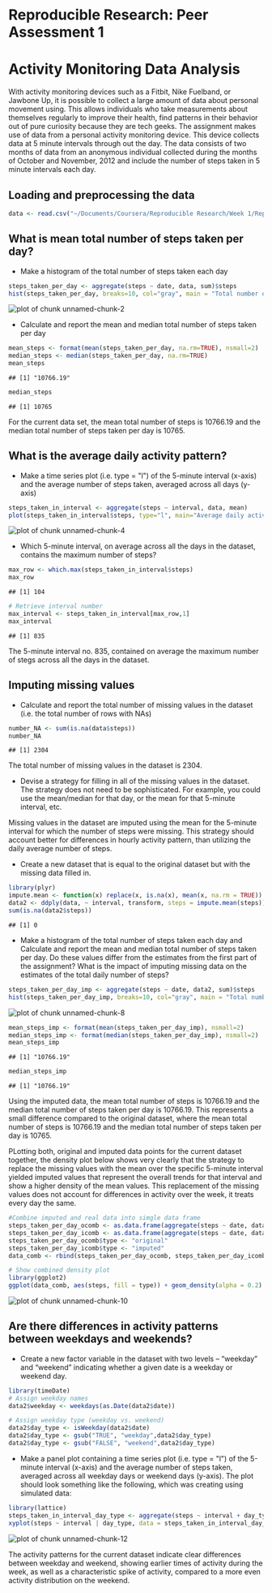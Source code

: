 Reproducible Research: Peer Assessment 1
========================================

# Activity Monitoring Data Analysis
With activity monitoring devices such as a Fitbit, Nike Fuelband, or Jawbone Up, it is possible to collect a large amount of data about personal movement using. This allows individuals who take measurements about themselves regularly to improve their health, find patterns in their behavior out of pure curiosity because they are tech geeks. The assignment makes use of data from a personal activity monitoring device. This device collects data at 5 minute intervals through out the day. The data consists of two months of data from an anonymous individual collected during the months of October and November, 2012 and include the number of steps taken in 5 minute intervals each day.

## Loading and preprocessing the data


```r
data <- read.csv("~/Documents/Coursera/Reproducible Research/Week 1/RepData_PeerAssessment1/activity.csv")
```

## What is mean total number of steps taken per day?
- Make a histogram of the total number of steps taken each day


```r
steps_taken_per_day <- aggregate(steps ~ date, data, sum)$steps
hist(steps_taken_per_day, breaks=10, col="gray", main = "Total number of steps taken each day", xlab = "Steps taken per Day")
```

![plot of chunk unnamed-chunk-2](figure/unnamed-chunk-2.png) 

- Calculate and report the mean and median total number of steps taken per day


```r
mean_steps <- format(mean(steps_taken_per_day, na.rm=TRUE), nsmall=2)
median_steps <- median(steps_taken_per_day, na.rm=TRUE)
mean_steps
```

```
## [1] "10766.19"
```

```r
median_steps
```

```
## [1] 10765
```

For the current data set, the mean total number of steps is 10766.19 and the median total number of steps taken per day is 10765.

## What is the average daily activity pattern?

- Make a time series plot (i.e. type = "l") of the 5-minute interval (x-axis) and the average number of steps taken, averaged across all days (y-axis)


```r
steps_taken_in_interval <- aggregate(steps ~ interval, data, mean)
plot(steps_taken_in_interval$steps, type="l", main="Average daily activity pattern", xlab="Interval", ylab="Steps taken in interval")
```

![plot of chunk unnamed-chunk-4](figure/unnamed-chunk-4.png) 

- Which 5-minute interval, on average across all the days in the dataset, contains the maximum number of steps?


```r
max_row <- which.max(steps_taken_in_interval$steps)
max_row
```

```
## [1] 104
```

```r
# Retrieve interval number
max_interval <- steps_taken_in_interval[max_row,1]
max_interval
```

```
## [1] 835
```
The 5-minute interval no. 835, contained on average the maximum number of stegs across all the days in the dataset.

## Imputing missing values

- Calculate and report the total number of missing values in the dataset (i.e. the total number of rows with NAs)


```r
number_NA <- sum(is.na(data$steps))
number_NA
```

```
## [1] 2304
```

The total number of missing values in the dataset is 2304. 

- Devise a strategy for filling in all of the missing values in the dataset. The strategy does not need to be sophisticated. For example, you could use the mean/median for that day, or the mean for that 5-minute interval, etc.

Missing values in the dataset are imputed using the mean for the 5-minute interval for which the number of steps were missing. This strategy should account better for differences in hourly activity pattern, than utilizing the daily average number of steps.

- Create a new dataset that is equal to the original dataset but with the missing data filled in.


```r
library(plyr)
impute.mean <- function(x) replace(x, is.na(x), mean(x, na.rm = TRUE))
data2 <- ddply(data, ~ interval, transform, steps = impute.mean(steps))
sum(is.na(data2$steps))
```

```
## [1] 0
```

- Make a histogram of the total number of steps taken each day and Calculate and report the mean and median total number of steps taken per day. Do these values differ from the estimates from the first part of the assignment? What is the impact of imputing missing data on the estimates of the total daily number of steps?


```r
steps_taken_per_day_imp <- aggregate(steps ~ date, data2, sum)$steps
hist(steps_taken_per_day_imp, breaks=10, col="gray", main = "Total number of steps taken each day", xlab = "Steps taken per Day")
```

![plot of chunk unnamed-chunk-8](figure/unnamed-chunk-8.png) 


```r
mean_steps_imp <- format(mean(steps_taken_per_day_imp), nsmall=2)
median_steps_imp <- format(median(steps_taken_per_day_imp), nsmall=2)
mean_steps_imp
```

```
## [1] "10766.19"
```

```r
median_steps_imp
```

```
## [1] "10766.19"
```

Using the imputed data, the mean total number of steps is 10766.19 and the median total number of steps taken per day is 10766.19. This represents a small difference compared to the original dataset, where the mean total number of steps is 10766.19 and the median total number of steps taken per day is 10765.

PLotting both, original and imputed data points for the current dataset together, the density plot below shows very clearly that the strategy to replace the missing values with the mean over the specific 5-minute interval yielded imputed values that represent the overall trends for that interval and show a higher density of the mean values. This replacement of the missing values does not account for differences in activity over the week, it treats every day the same.


```r
#Combine imputed and real data into simgle data frame
steps_taken_per_day_ocomb <- as.data.frame(aggregate(steps ~ date, data, sum))
steps_taken_per_day_icomb <- as.data.frame(aggregate(steps ~ date, data2, sum))
steps_taken_per_day_ocomb$type <- "original"
steps_taken_per_day_icomb$type <- "imputed"
data_comb <- rbind(steps_taken_per_day_ocomb, steps_taken_per_day_icomb)

# Show combined density plot
library(ggplot2)
ggplot(data_comb, aes(steps, fill = type)) + geom_density(alpha = 0.2)
```

![plot of chunk unnamed-chunk-10](figure/unnamed-chunk-10.png) 

## Are there differences in activity patterns between weekdays and weekends?

- Create a new factor variable in the dataset with two levels – “weekday” and “weekend” indicating whether a given date is a weekday or weekend day.


```r
library(timeDate)
# Assign weekday names
data2$weekday <- weekdays(as.Date(data2$date))

# Assign weekday type (weekday vs. weekend)
data2$day_type <- isWeekday(data2$date)
data2$day_type <- gsub("TRUE", "weekday",data2$day_type)
data2$day_type <- gsub("FALSE", "weekend",data2$day_type)
```

- Make a panel plot containing a time series plot (i.e. type = "l") of the 5-minute interval (x-axis) and the average number of steps taken, averaged across all weekday days or weekend days (y-axis). The plot should look something like the following, which was creating using simulated data:


```r
library(lattice)
steps_taken_in_interval_day_type <- aggregate(steps ~ interval + day_type, data2, mean)
xyplot(steps ~ interval | day_type, data = steps_taken_in_interval_day_type, layout = c(1, 2), type="l", ylab="Number of steps", xlab="Interval", main="Activity patterns between weekdays and weekends")
```

![plot of chunk unnamed-chunk-12](figure/unnamed-chunk-12.png) 

The activity patterns for the current dataset indicate clear differences between weekday and weekend, showing earlier times of activity during the week, as well as a characteristic spike of activity, compared to a more even activity distribution on the weekend.
